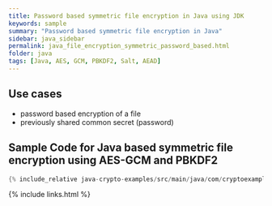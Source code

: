 ```yaml
---
title: Password based symmetric file encryption in Java using JDK
keywords: sample
summary: "Password based symmetric file encryption in Java"
sidebar: java_sidebar
permalink: java_file_encryption_symmetric_password_based.html
folder: java
tags: [Java, AES, GCM, PBKDF2, Salt, AEAD]
---
```


## Use cases

- password based encryption of a file
- previously shared common secret (password)

## Sample Code for Java based symmetric file encryption using AES-GCM and PBKDF2

```java
{% include_relative java-crypto-examples/src/main/java/com/cryptoexamples/java/ExampleFileEncryptionInOneMethod.java %}
```



{% include links.html %}
